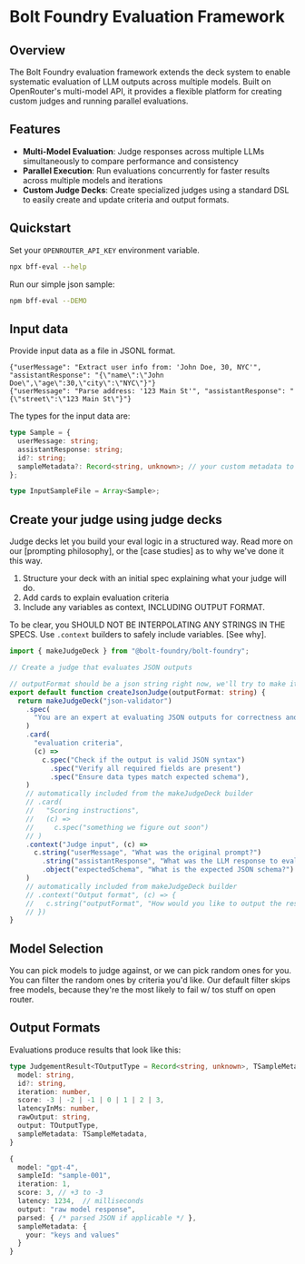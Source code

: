# Bolt Foundry Evaluation Framework

## Overview

The Bolt Foundry evaluation framework extends the deck system to enable
systematic evaluation of LLM outputs across multiple models. Built on
OpenRouter's multi-model API, it provides a flexible platform for creating
custom judges and running parallel evaluations.

## Features

- **Multi-Model Evaluation**: Judge responses across multiple LLMs
  simultaneously to compare performance and consistency
- **Parallel Execution**: Run evaluations concurrently for faster results across
  multiple models and iterations
- **Custom Judge Decks**: Create specialized judges using a standard DSL to
  easily create and update criteria and output formats.

## Quickstart

Set your `OPENROUTER_API_KEY` environment variable.

```bash
npx bff-eval --help
```

Run our simple json sample:

```bash
npm bff-eval --DEMO
```

## Input data

Provide input data as a file in JSONL format.

```jsonl
{"userMessage": "Extract user info from: 'John Doe, 30, NYC'", "assistantResponse": "{\"name\":\"John Doe\",\"age\":30,\"city\":\"NYC\"}"}
{"userMessage": "Parse address: '123 Main St'", "assistantResponse": "{\"street\":\"123 Main St\"}"}
```

The types for the input data are:

```typescript
type Sample = {
  userMessage: string;
  assistantResponse: string;
  id?: string;
  sampleMetadata?: Record<string, unknown>; // your custom metadata to forward along to the reporter
};

type InputSampleFile = Array<Sample>;
```

## Create your judge using judge decks

Judge decks let you build your eval logic in a structured way. Read more on our
[prompting philosophy], or the [case studies] as to why we've done it this way.

1. Structure your deck with an initial spec explaining what your judge will do.
2. Add cards to explain evaluation criteria
3. Include any variables as context, INCLUDING OUTPUT FORMAT.

To be clear, you SHOULD NOT BE INTERPOLATING ANY STRINGS IN THE SPECS. Use
`.context` builders to safely include variables. [See why].

```typescript
import { makeJudgeDeck } from "@bolt-foundry/bolt-foundry";

// Create a judge that evaluates JSON outputs

// outputFormat should be a json string right now, we'll try to make it zod soon.
export default function createJsonJudge(outputFormat: string) {
  return makeJudgeDeck("json-validator")
    .spec(
      "You are an expert at evaluating JSON outputs for correctness and completeness.",
    )
    .card(
      "evaluation criteria",
      (c) =>
        c.spec("Check if the output is valid JSON syntax")
          .spec("Verify all required fields are present")
          .spec("Ensure data types match expected schema"),
    )
    // automatically included from the makeJudgeDeck builder
    // .card(
    //   "Scoring instructions",
    //   (c) => 
    //     c.spec("something we figure out soon")
    // )
    .context("Judge input", (c) =>
      c.string("userMessage", "What was the original prompt?")
        .string("assistantResponse", "What was the LLM response to evaluate?")
        .object("expectedSchema", "What is the expected JSON schema?")
    )
    // automatically included from makeJudgeDeck builder
    // .context("Output format", (c) => {
    //   c.string("outputFormat", "How would you like to output the result?", "")
    // })
}
```

## Model Selection

You can pick models to judge against, or we can pick random ones for you. You
can filter the random ones by criteria you'd like. Our default filter skips free
models, because they're the most likely to fail w/ tos stuff on open router.

## Output Formats

Evaluations produce results that look like this:

```typescript
type JudgementResult<TOutputType = Record<string, unknown>, TSampleMetadata = Record<string, never>> = {
  model: string,
  id?: string,
  iteration: number,
  score: -3 | -2 | -1 | 0 | 1 | 2 | 3,
  latencyInMs: number,
  rawOutput: string,
  output: TOutputType,
  sampleMetadata: TSampleMetadata,
}

{
  model: "gpt-4",
  sampleId: "sample-001",
  iteration: 1,
  score: 3, // +3 to -3
  latency: 1234,  // milliseconds
  output: "raw model response",
  parsed: { /* parsed JSON if applicable */ },
  sampleMetadata: {
    your: "keys and values"
  }
}
```
